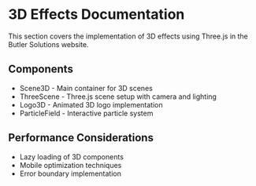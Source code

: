 # 3D Effects Documentation

This section covers the implementation of 3D effects using Three.js in the Butler Solutions website.

## Components

- Scene3D - Main container for 3D scenes
- ThreeScene - Three.js scene setup with camera and lighting
- Logo3D - Animated 3D logo implementation
- ParticleField - Interactive particle system

## Performance Considerations

- Lazy loading of 3D components
- Mobile optimization techniques
- Error boundary implementation